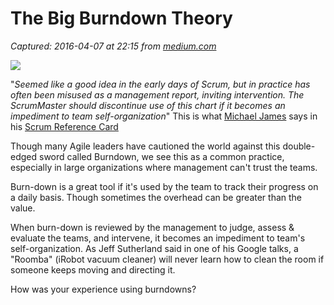 # The Big Burndown Theory

_Captured: 2016-04-07 at 22:15 from [medium.com](https://medium.com/p/f0bf73ba0111?source=userActivityShare-c79006fee040-1460060108)_

![](https://cdn-images-1.medium.com/max/800/1*9neSLZaiLr81vpsUq6wcrw.jpeg)

"_Seemed like a good idea in the early days of Scrum, but in practice has often been misused as a management report, inviting intervention. The ScrumMaster should discontinue use of this chart if it becomes an impediment to team self-organization_" This is what [Michael James]() says in his [Scrum Reference Card](http://scrumreferencecard.com/ScrumReferenceCard.pdf)

Though many Agile leaders have cautioned the world against this double-edged sword called Burndown, we see this as a common practice, especially in large organizations where management can't trust the teams.

Burn-down is a great tool if it's used by the team to track their progress on a daily basis. Though sometimes the overhead can be greater than the value.

When burn-down is reviewed by the management to judge, assess & evaluate the teams, and intervene, it becomes an impediment to team's self-organization. As Jeff Sutherland said in one of his Google talks, a "Roomba" (iRobot vacuum cleaner) will never learn how to clean the room if someone keeps moving and directing it.

How was your experience using burndowns?
